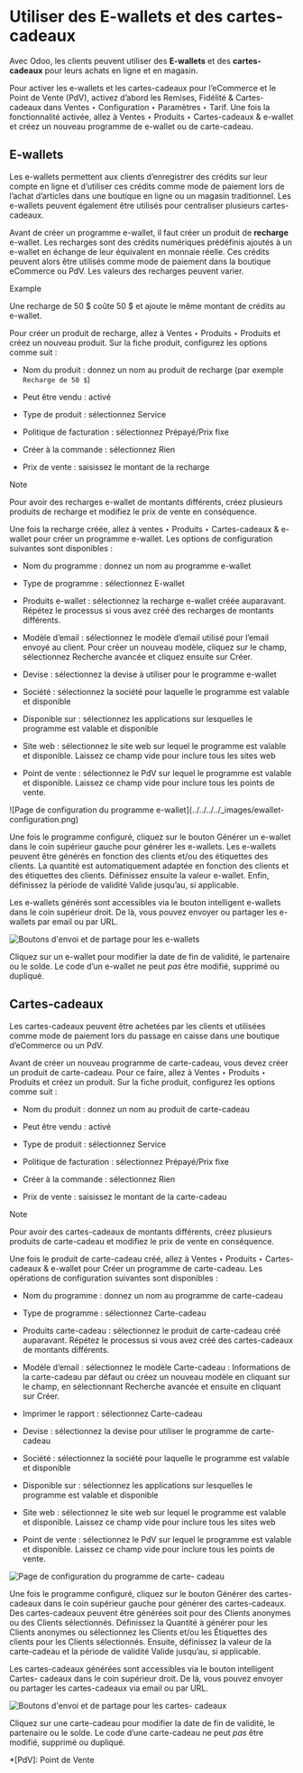 # Utiliser des E-wallets et des cartes-cadeaux

Avec Odoo, les clients peuvent utiliser des **E-wallets** et des **cartes-
cadeaux** pour leurs achats en ligne et en magasin.

Pour activer les e-wallets et les cartes-cadeaux pour l’eCommerce et le Point
de Vente (PdV), activez d’abord les Remises, Fidélité & Cartes-cadeaux dans
Ventes ‣ Configuration ‣ Paramètres ‣ Tarif. Une fois la fonctionnalité
activée, allez à Ventes ‣ Produits ‣ Cartes-cadeaux & e-wallet et créez un
nouveau programme de e-wallet ou de carte-cadeau.

## E-wallets

Les e-wallets permettent aux clients d’enregistrer des crédits sur leur compte
en ligne et d’utiliser ces crédits comme mode de paiement lors de l’achat
d’articles dans une boutique en ligne ou un magasin traditionnel. Les
e-wallets peuvent également être utilisés pour centraliser plusieurs cartes-
cadeaux.

Avant de créer un programme e-wallet, il faut créer un produit de **recharge**
e-wallet. Les recharges sont des crédits numériques prédéfinis ajoutés à un
e-wallet en échange de leur équivalent en monnaie réelle. Ces crédits peuvent
alors être utilisés comme mode de paiement dans la boutique eCommerce ou PdV.
Les valeurs des recharges peuvent varier.

Example

Une recharge de 50 $ coûte 50 $ et ajoute le même montant de crédits au
e-wallet.

Pour créer un produit de recharge, allez à Ventes ‣ Produits ‣ Produits et
créez un nouveau produit. Sur la fiche produit, configurez les options comme
suit :

  * Nom du produit : donnez un nom au produit de recharge (par exemple `Recharge de 50 $`)

  * Peut être vendu : activé

  * Type de produit : sélectionnez Service

  * Politique de facturation : sélectionnez Prépayé/Prix fixe

  * Créer à la commande : sélectionnez Rien

  * Prix de vente : saisissez le montant de la recharge

Note

Pour avoir des recharges e-wallet de montants différents, créez plusieurs
produits de recharge et modifiez le prix de vente en conséquence.

Une fois la recharge créée, allez à ventes ‣ Produits ‣ Cartes-cadeaux &
e-wallet pour créer un programme e-wallet. Les options de configuration
suivantes sont disponibles :

  * Nom du programme : donnez un nom au programme e-wallet

  * Type de programme : sélectionnez E-wallet

  * Produits e-wallet : sélectionnez la recharge e-wallet créée auparavant. Répétez le processus si vous avez créé des recharges de montants différents.

  * Modèle d’email : sélectionnez le modèle d’email utilisé pour l’email envoyé au client. Pour créer un nouveau modèle, cliquez sur le champ, sélectionnez Recherche avancée et cliquez ensuite sur Créer.

  * Devise : sélectionnez la devise à utiliser pour le programme e-wallet

  * Société : sélectionnez la société pour laquelle le programme est valable et disponible

  * Disponible sur : sélectionnez les applications sur lesquelles le programme est valable et disponible

  * Site web : sélectionnez le site web sur lequel le programme est valable et disponible. Laissez ce champ vide pour inclure tous les sites web

  * Point de vente : sélectionnez le PdV sur lequel le programme est valable et disponible. Laissez ce champ vide pour inclure tous les points de vente.

![Page de configuration du programme e-wallet](../../../../_images/ewallet-
configuration.png)

Une fois le programme configuré, cliquez sur le bouton Générer un e-wallet
dans le coin supérieur gauche pour générer les e-wallets. Les e-wallets
peuvent être générés en fonction des clients et/ou des étiquettes des clients.
La quantité est automatiquement adaptée en fonction des clients et des
étiquettes des clients. Définissez ensuite la valeur e-wallet. Enfin,
définissez la période de validité Valide jusqu’au, si applicable.

Les e-wallets générés sont accessibles via le bouton intelligent e-wallets
dans le coin supérieur droit. De là, vous pouvez envoyer ou partager les
e-wallets par email ou par URL.

![Boutons d'envoi et de partage pour les
e-wallets](../../../../_images/ewallet-share.png)

Cliquez sur un e-wallet pour modifier la date de fin de validité, le
partenaire ou le solde. Le code d’un e-wallet ne peut _pas_ être modifié,
supprimé ou dupliqué.

## Cartes-cadeaux

Les cartes-cadeaux peuvent être achetées par les clients et utilisées comme
mode de paiement lors du passage en caisse dans une boutique d’eCommerce ou un
PdV.

Avant de créer un nouveau programme de carte-cadeau, vous devez créer un
produit de carte-cadeau. Pour ce faire, allez à Ventes ‣ Produits ‣ Produits
et créez un produit. Sur la fiche produit, configurez les options comme suit :

  * Nom du produit : donnez un nom au produit de carte-cadeau

  * Peut être vendu : activé

  * Type de produit : sélectionnez Service

  * Politique de facturation : sélectionnez Prépayé/Prix fixe

  * Créer à la commande : sélectionnez Rien

  * Prix de vente : saisissez le montant de la carte-cadeau

Note

Pour avoir des cartes-cadeaux de montants différents, créez plusieurs produits
de carte-cadeau et modifiez le prix de vente en conséquence.

Une fois le produit de carte-cadeau créé, allez à Ventes ‣ Produits ‣ Cartes-
cadeaux & e-wallet pour Créer un programme de carte-cadeau. Les opérations de
configuration suivantes sont disponibles :

  * Nom du programme : donnez un nom au programme de carte-cadeau

  * Type de programme : sélectionnez Carte-cadeau

  * Produits carte-cadeau : sélectionnez le produit de carte-cadeau créé auparavant. Répétez le processus si vous avez créé des cartes-cadeaux de montants différents.

  * Modèle d’email : sélectionnez le modèle Carte-cadeau : Informations de la carte-cadeau par défaut ou créez un nouveau modèle en cliquant sur le champ, en sélectionnant Recherche avancée et ensuite en cliquant sur Créer.

  * Imprimer le rapport : sélectionnez Carte-cadeau

  * Devise : sélectionnez la devise pour utiliser le programme de carte-cadeau

  * Société : sélectionnez la société pour laquelle le programme est valable et disponible

  * Disponible sur : sélectionnez les applications sur lesquelles le programme est valable et disponible

  * Site web : sélectionnez le site web sur lequel le programme est valable et disponible. Laissez ce champ vide pour inclure tous les sites web

  * Point de vente : sélectionnez le PdV sur lequel le programme est valable et disponible. Laissez ce champ vide pour inclure tous les points de vente.

![Page de configuration du programme de carte-
cadeau](../../../../_images/giftcard-configuration.png)

Une fois le programme configuré, cliquez sur le bouton Générer des cartes-
cadeaux dans le coin supérieur gauche pour générer des cartes-cadeaux. Des
cartes-cadeaux peuvent être générées soit pour des Clients anonymes ou des
Clients sélectionnés. Définissez la Quantité à générer pour les Clients
anonymes ou sélectionnez les Clients et/ou les Étiquettes des clients pour les
Clients sélectionnés. Ensuite, définissez la valeur de la carte-cadeau et la
période de validité Valide jusqu’au, si applicable.

Les cartes-cadeaux générées sont accessibles via le bouton intelligent Cartes-
cadeaux dans le coin supérieur droit. De là, vous pouvez envoyer ou partager
les cartes-cadeaux via email ou par URL.

![Boutons d'envoi et de partage pour les cartes-
cadeaux](../../../../_images/giftcard-share.png)

Cliquez sur une carte-cadeau pour modifier la date de fin de validité, le
partenaire ou le solde. Le code d’une carte-cadeau ne peut _pas_ être modifié,
supprimé ou dupliqué.

  *[PdV]: Point de Vente

